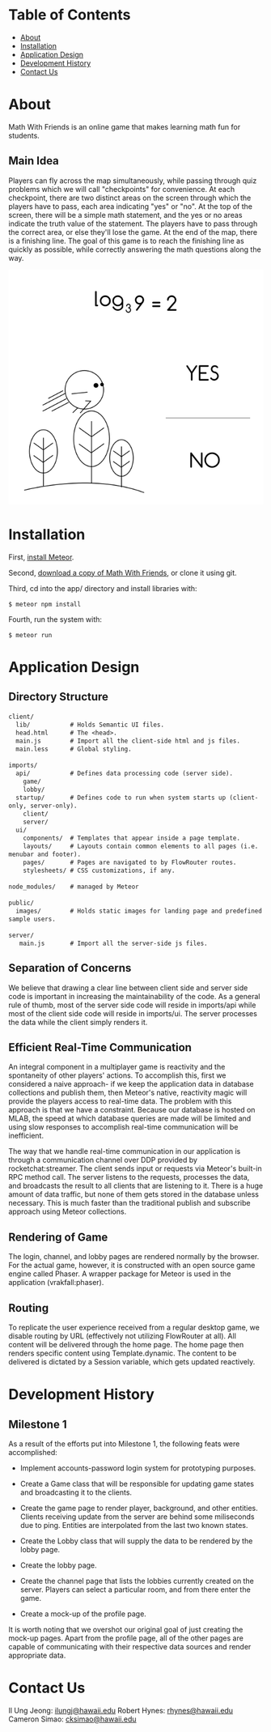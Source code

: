 # Table of Contents

* [About](#about)
* [Installation](#installation)
* [Application Design](#application-design)
* [Development History](#development-history)
* [Contact Us](#contact-us)

# About

Math With Friends is an online game that makes learning math fun for students.

## Main Idea

Players can fly across the map simultaneously, while passing through quiz problems which we will call "checkpoints" for convenience. At each checkpoint, there are two distinct areas on the screen through which the players have to pass, each area indicating "yes" or "no". At the top of the screen, there will be a simple math statement, and the yes or no areas indicate the truth value of the statement. The players have to pass through the correct area, or else they'll lose the game. At the end of the map, there is a finishing line. The goal of this game is to reach the finishing line as quickly as possible, while correctly answering the math questions along the way.

![](images/main_idea.png)

# Installation

First, [install Meteor](https://www.meteor.com/install).

Second, [download a copy of Math With Friends](https://github.com/math-with-friends/math-with-friends/), or clone it using git.
  
Third, cd into the app/ directory and install libraries with:

```
$ meteor npm install
```

Fourth, run the system with:

```
$ meteor run
```

# Application Design

## Directory Structure

```
client/
  lib/           # Holds Semantic UI files.
  head.html      # The <head>.
  main.js        # Import all the client-side html and js files.
  main.less      # Global styling.

imports/
  api/           # Defines data processing code (server side).
    game/
    lobby/
  startup/       # Defines code to run when system starts up (client-only, server-only).
    client/        
    server/        
  ui/
    components/  # Templates that appear inside a page template.
    layouts/     # Layouts contain common elements to all pages (i.e. menubar and footer).
    pages/       # Pages are navigated to by FlowRouter routes.
    stylesheets/ # CSS customizations, if any.

node_modules/    # managed by Meteor

public/          
  images/        # Holds static images for landing page and predefined sample users.
  
server/
   main.js       # Import all the server-side js files.
```

## Separation of Concerns

We believe that drawing a clear line between client side and server side code is important in increasing the maintainability of the code. As a general rule of thumb, most of the server side code will reside in imports/api while most of the client side code will reside in imports/ui. The server processes the data while the client simply renders it. 

## Efficient Real-Time Communication 

An integral component in a multiplayer game is reactivity and the spontaneity of other players' actions. To accomplish this, first we considered a naive approach- if we keep the application data in database collections and publish them, then Meteor's native, reactivity magic will provide the players access to real-time data. The problem with this approach is that we have a constraint. Because our database is hosted on MLAB, the speed at which database queries are made will be limited and using slow responses to accomplish real-time communication will be inefficient.

The way that we handle real-time communication in our application is through a communication channel over DDP provided by rocketchat:streamer. The client sends input or requests via Meteor's built-in RPC method call. The server listens to the requests, processes the data, and broadcasts the result to all clients that are listening to it. There is a huge amount of data traffic, but none of them gets stored in the database unless necessary. This is much faster than the traditional publish and subscribe approach using Meteor collections.

## Rendering of Game

The login, channel, and lobby pages are rendered normally by the browser. For the actual game, however, it is constructed with an open source game engine called Phaser. A wrapper package for Meteor is used in the application (vrakfall:phaser).

## Routing

To replicate the user experience received from a regular desktop game, we disable routing by URL (effectively not utilizing FlowRouter at all). All content will be delivered through the home page. The home page then renders specific content using Template.dynamic. The content to be delivered is dictated by a Session variable, which gets updated reactively.

# Development History

## Milestone 1

As a result of the efforts put into Milestone 1, the following feats were accomplished:

- Implement accounts-password login system for prototyping purposes.

- Create a Game class that will be responsible for updating game states
  and broadcasting it to the clients.

- Create the game page to render player, background, and other entities.
  Clients receiving update from the server are behind some miliseconds
  due to ping. Entities are interpolated from the last two known states.
  
- Create the Lobby class that will supply the data to be rendered by the lobby
  page.
  
- Create the lobby page.

- Create the channel page that lists the lobbies currently created on the server. Players
  can select a particular room, and from there enter the game.

- Create a mock-up of the profile page.

It is worth noting that we overshot our original goal of just creating the mock-up pages. Apart from the profile page, all of the other pages are capable of communicating with their respective data sources and render appropriate data.

# Contact Us

Il Ung Jeong: ilungj@hawaii.edu
Robert Hynes: rhynes@hawaii.edu
Cameron Simao: cksimao@hawaii.edu
